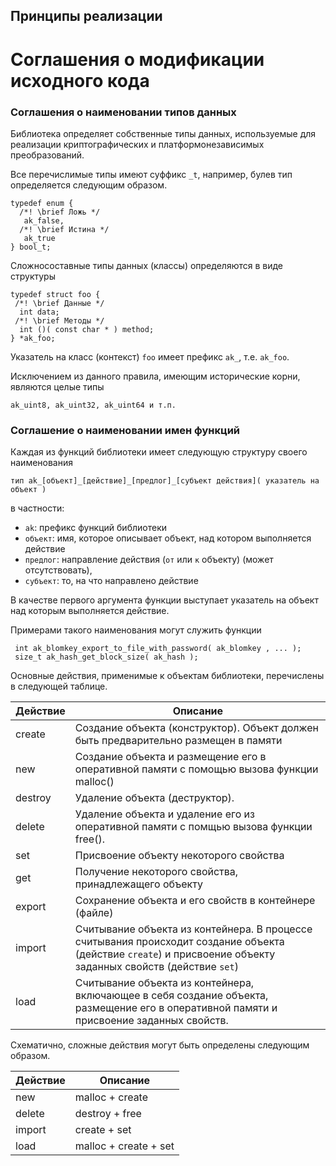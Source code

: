 Принципы реализации
-------------------


Соглашения о модификации исходного кода
=======================================

### Соглашения о наименовании типов данных ###

Библиотека определяет собственные типы данных,
используемые для реализации криптографических и платформонезависимых преобразований.

Все перечислимые типы имеют суффикс `_t`, например, булев тип
определяется следующим образом.


    typedef enum {
      /*! \brief Ложь */
       ak_false,
      /*! \brief Истина */
       ak_true
    } bool_t;
 
 
Сложносоставные типы данных (классы) определяются в виде структуры
 
    typedef struct foo { 
     /*! \brief Данные */
      int data;
     /*! \brief Методы */
      int ()( const char * ) method;
    } *ak_foo;


Указатель на класс (контекст) `foo` имеет префикс `ak_`, т.е. `ak_foo`.

Исключением из данного правила, имеющим исторические корни,
являются целые типы


    ak_uint8, ak_uint32, ak_uint64 и т.п.
    

### Соглашение о наименовании имен функций ###

Каждая из функций библиотеки имеет следующую структуру своего наименования

    тип ak_[объект]_[действие]_[предлог]_[субъект действия]( указатель на объект )

в частности:

 - `ak`: префикс функций библиотеки
 - `объект`: имя, которое описывает объект, над котором выполняется действие
 - `предлог`: направление действия (`от` или `к` объекту) (может отсутствовать),
 - `субъект`: то, на что направлено действие

В качестве первого аргумента функции 
выступает указатель на объект над которым выполняется действие.

Примерами такого наименования могут служить функции

     int ak_blomkey_export_to_file_with_password( ak_blomkey , ... );
     size_t ak_hash_get_block_size( ak_hash );


Основные действия, применимые к объектам библиотеки,
перечислены в следующей таблице.


   Действие   | Описание
  ------------|--------------
   create     | Создание объекта (конструктор). Объект должен быть предварительно размещен в памяти
   new        | Создание объекта и размещение его в оперативной памяти с помощью вызова функции malloc()
   destroy    | Удаление объекта (деструктор).
   delete     | Удаление объекта и удаление его из оперативной памяти с помщью вызова функции free().
   set        | Присвоение объекту некоторого свойства
   get        | Получение некоторого свойства, принадлежащего объекту
   export     | Сохранение объекта и его свойств в контейнере (файле)
   import     | Считывание объекта из контейнера. В процессе считывания происходит создание объекта (действие `create`) и присвоение объекту заданных свойств (действие `set`)
   load       | Считывание объекта из контейнера, включающее в себя создание объекта, размещение его в оперативной памяти и присвоение заданных свойств.


Схематично, сложные действия могут быть определены следующим образом.

   Действие   | Описание
  ------------|--------------
    new       |  malloc + create
    delete    |  destroy + free
    import    |  create + set 
    load      |  malloc + create + set

